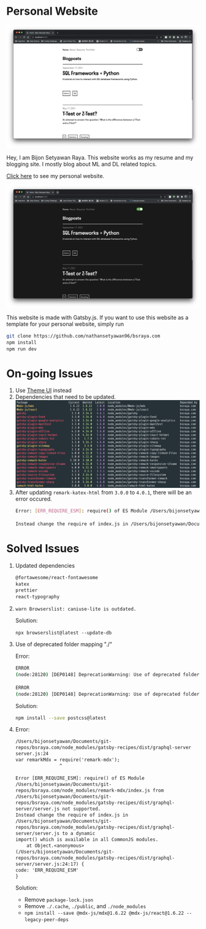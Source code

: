 # Personal Website

![Light Mode](./content/portfolio/my-personal-website/light-mode.png)

Hey, I am Bijon Setyawan Raya. This website works as my resume and my blogging site. I mostly blog about ML and DL related topics. 

[Click here](https://bsraya.com/) to see my personal website.

![Dark Mode](./content/portfolio/my-personal-website/dark-mode.png)

This website is made with Gatsby.js. If you want to use this website as a template for your personal website, simply run

```bash
git clone https://github.com/nathansetyawan96/bsraya.com
npm install
npm run dev
```

# On-going Issues

1. Use [Theme UI](https://theme-ui.com) instead
2. Dependencies that need to be updated.
    ![Dependencies that](./dependencies.png) 
3. After updating `remark-katex-html` from `3.0.0` to `4.0.1`, there will be an error occured.
    ```bash
    Error: [ERR_REQUIRE_ESM]: require() of ES Module /Users/bijonsetyawan/Documents/git-repos/bsraya.com/node_modules/remark-html-katex /index.js from /Users/bijonsetyawan/Documents git-repos/bsraya.com/gatsby-config.js not supported.

    Instead change the require of index.js in /Users/bijonsetyawan/Documents/git-repos/bsraya.com/gatsby-config.js to a dynamic import() which is available in all CommonJS modules.
    ```

# Solved Issues

1. Updated dependencies
    ```bash
    @fortawesome/react-fontawesome
    katex
    prettier
    react-typography
    ```
2. `warn Browserslist: caniuse-lite is outdated.`
    
    Solution:
    
    `npx browserslist@latest --update-db`
3. Use of deprecated folder mapping "./"
    
    Error:
    ```bash
    ERROR 
    (node:28120) [DEP0148] DeprecationWarning: Use of deprecated folder mapping "./" in the "exports" field module resolution of the package at /Users/bijonsetyawan/Documents/git-repos/bsraya.com/node_modules/css-loader/node_modules/postcss/package.json. Update this package.json to use a subpath pattern like "./*". (Use `node --trace-deprecation ...` to show where the warning was created)

    ERROR 
    (node:28120) [DEP0148] DeprecationWarning: Use of deprecated folder mapping "./" in the "exports" field module resolution of the package at /Users/bijonsetyawan/Documents/git-repos/bsraya.com/node_modules/postcss/package.json. Update this package.json to use a subpath pattern like "./*".
    ```

    Solution:
    ```bash
    npm install --save postcss@latest 
    ```
4. Error:
    ```
    /Users/bijonsetyawan/Documents/git-repos/bsraya.com/node_modules/gatsby-recipes/dist/graphql-server server.js:24
    var remarkMdx = require('remark-mdx');
                    ^

    Error [ERR_REQUIRE_ESM]: require() of ES Module
    /Users/bijonsetyawan/Documents/git-repos/bsraya.com/node_modules/remark-mdx/index.js from /Users/bijonsetyawan/Documents/git-repos/bsraya.com/node_modules/gatsby-recipes/dist/graphql-server/server.js not supported.
    Instead change the require of index.js in /Users/bijonsetyawan/Documents/git-repos/bsraya.com/node_modules/gatsby-recipes/dist/graphql-server/server.js to a dynamic
    import() which is available in all CommonJS modules.
        at Object.<anonymous>
    (/Users/bijonsetyawan/Documents/git-repos/bsraya.com/node_modules/gatsby-recipes/dist/graphql-server/server.js:24:17) {
    code: 'ERR_REQUIRE_ESM'
    }
    ```
    
    Solution:

    * Remove `package-lock.json`
    * Remove `./.cache`, `./public`, and `./node_modules`
    * `npm install --save @mdx-js/mdx@1.6.22 @mdx-js/react@1.6.22 --legacy-peer-deps`